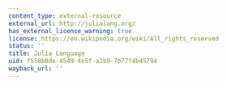 ```yaml
---
content_type: external-resource
external_url: http://julialang.org/
has_external_license_warning: true
license: https://en.wikipedia.org/wiki/All_rights_reserved
status: ''
title: Julia Language
uid: f558b0de-4549-4e5f-a2b9-7b77f4b45794
wayback_url: ''
---
```

